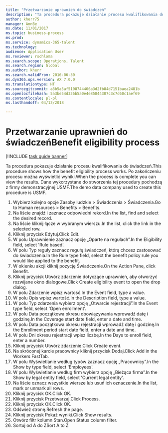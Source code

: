 ```yaml
--- 
title: "Przetwarzanie uprawnień do świadczeń"
description: "Ta procedura pokazuje działanie procesu kwalifikowania do świadczeń."
author: kherr75
manager: AnnBe
ms.date: 11/01/2017
ms.topic: business-process
ms.prod: 
ms.service: dynamics-365-talent
ms.technology: 
audience: Application User
ms.reviewer: rschloma
ms.search.scope: Operations, Talent
ms.search.region: Global
ms.author: kherr
ms.search.validFrom: 2016-06-30
ms.dyn365.ops.version: AX 7.0.0
ms.translationtype: HT
ms.sourcegitcommit: a8b5a5af5108744406a3d2fb84d7151baea2481b
ms.openlocfilehash: 5a3be54d336b5a0e4e85844307c3c7d60c1aef69
ms.contentlocale: pl-pl
ms.lasthandoff: 04/13/2018

---
```

# <a name="benefit-eligibility-process"></a><span data-ttu-id="6b2e8-103">Przetwarzanie uprawnień do świadczeń</span><span class="sxs-lookup"><span data-stu-id="6b2e8-103">Benefit eligibility process</span></span>

[!INCLUDE [task guide banner](../../includes/task-guide-banner.md)]

<span data-ttu-id="6b2e8-104">Ta procedura pokazuje działanie procesu kwalifikowania do świadczeń.</span><span class="sxs-lookup"><span data-stu-id="6b2e8-104">This procedure shows how the benefit eligibility process works.</span></span> <span data-ttu-id="6b2e8-105">Po zakończeniu procesu można wyświetlić wyniki.</span><span class="sxs-lookup"><span data-stu-id="6b2e8-105">When the process is complete you can view the results.</span></span> <span data-ttu-id="6b2e8-106">Dane wykorzystane do stworzenia tej procedury pochodzą z firmy demonstracyjnej USMF.</span><span class="sxs-lookup"><span data-stu-id="6b2e8-106">The demo data company used to create this procedure is USMF.</span></span>

1. <span data-ttu-id="6b2e8-107">Wybierz kolejno opcje Zasoby ludzkie > Świadczenia > Świadczenia.</span><span class="sxs-lookup"><span data-stu-id="6b2e8-107">Go to Human resources > Benefits > Benefits.</span></span>
2. <span data-ttu-id="6b2e8-108">Na liście znajdź i zaznacz odpowiedni rekord.</span><span class="sxs-lookup"><span data-stu-id="6b2e8-108">In the list, find and select the desired record.</span></span>
3. <span data-ttu-id="6b2e8-109">Na liście kliknij łącze w wybranym wierszu.</span><span class="sxs-lookup"><span data-stu-id="6b2e8-109">In the list, click the link in the selected row.</span></span>
4. <span data-ttu-id="6b2e8-110">Kliknij przycisk Edytuj.</span><span class="sxs-lookup"><span data-stu-id="6b2e8-110">Click Edit.</span></span>
5. <span data-ttu-id="6b2e8-111">W polu Uprawnienie zaznacz opcję „Oparte na regułach”.</span><span class="sxs-lookup"><span data-stu-id="6b2e8-111">In the Eligibility field, select 'Rule based'.</span></span>
6. <span data-ttu-id="6b2e8-112">W polu Typ reguły zaznacz regułę świadczeń, którą chcesz zastosować do świadczenia.</span><span class="sxs-lookup"><span data-stu-id="6b2e8-112">In the Rule type field, select the benefit policy rule you would like applied to the benefit.</span></span>
7. <span data-ttu-id="6b2e8-113">W okienku akcji kliknij pozycję Świadczenie.</span><span class="sxs-lookup"><span data-stu-id="6b2e8-113">On the Action Pane, click Benefit.</span></span>
8. <span data-ttu-id="6b2e8-114">Kliknij przycisk Utwórz zdarzenie dotyczące uprawnień, aby otworzyć rozwijane okno dialogowe.</span><span class="sxs-lookup"><span data-stu-id="6b2e8-114">Click Create eligibility event to open the drop dialog.</span></span>
9. <span data-ttu-id="6b2e8-115">W polu Zdarzenie wpisz wartość.</span><span class="sxs-lookup"><span data-stu-id="6b2e8-115">In the Event field, type a value.</span></span>
10. <span data-ttu-id="6b2e8-116">W polu Opis wpisz wartość.</span><span class="sxs-lookup"><span data-stu-id="6b2e8-116">In the Description field, type a value.</span></span>
11. <span data-ttu-id="6b2e8-117">W polu Typ zdarzenia wybierz opcję „Otwarcie rejestracji”.</span><span class="sxs-lookup"><span data-stu-id="6b2e8-117">In the Event type field, select 'Open enrollment'.</span></span>
12. <span data-ttu-id="6b2e8-118">W polu Data początkowa okresu obowiązywania wprowadź datę i godzinę.</span><span class="sxs-lookup"><span data-stu-id="6b2e8-118">In the Coverage start date field, enter a date and time.</span></span>
13. <span data-ttu-id="6b2e8-119">W polu Data początkowa okresu rejestracji wprowadź datę i godzinę.</span><span class="sxs-lookup"><span data-stu-id="6b2e8-119">In the Enrollment period start date field, enter a date and time.</span></span>
14. <span data-ttu-id="6b2e8-120">W polu Dni okresu rejestracji wpisz liczbę.</span><span class="sxs-lookup"><span data-stu-id="6b2e8-120">In the Days to enroll field, enter a number.</span></span>
15. <span data-ttu-id="6b2e8-121">Kliknij przycisk Utwórz zdarzenie.</span><span class="sxs-lookup"><span data-stu-id="6b2e8-121">Click Create event.</span></span>
16. <span data-ttu-id="6b2e8-122">Na skróconej karcie pracownicy kliknij przycisk Dodaj.</span><span class="sxs-lookup"><span data-stu-id="6b2e8-122">Click Add in the Workers FastTab.</span></span>
17. <span data-ttu-id="6b2e8-123">W polu Wyświetlanie według typów zaznacz opcję „Pracownicy”.</span><span class="sxs-lookup"><span data-stu-id="6b2e8-123">In the Show by type field, select 'Employees'.</span></span>
18. <span data-ttu-id="6b2e8-124">W polu Wyświetlanie według firm wybierz opcję „Bieżąca firma”.</span><span class="sxs-lookup"><span data-stu-id="6b2e8-124">In the Show by legal entity field, select 'Current legal entity'.</span></span>
19. <span data-ttu-id="6b2e8-125">Na liście oznacz wszystkie wiersze lub usuń ich oznaczenie.</span><span class="sxs-lookup"><span data-stu-id="6b2e8-125">In the list, mark or unmark all rows.</span></span>
20. <span data-ttu-id="6b2e8-126">Kliknij przycisk OK.</span><span class="sxs-lookup"><span data-stu-id="6b2e8-126">Click OK.</span></span>
21. <span data-ttu-id="6b2e8-127">Kliknij przycisk Przetwarzaj.</span><span class="sxs-lookup"><span data-stu-id="6b2e8-127">Click Process.</span></span>
22. <span data-ttu-id="6b2e8-128">Kliknij przycisk OK.</span><span class="sxs-lookup"><span data-stu-id="6b2e8-128">Click OK.</span></span>
23. <span data-ttu-id="6b2e8-129">Odśwież stronę.</span><span class="sxs-lookup"><span data-stu-id="6b2e8-129">Refresh the page.</span></span>
24. <span data-ttu-id="6b2e8-130">Kliknij przycisk Pokaż wyniki.</span><span class="sxs-lookup"><span data-stu-id="6b2e8-130">Click Show results.</span></span>
25. <span data-ttu-id="6b2e8-131">Otwórz filtr kolumn Stan.</span><span class="sxs-lookup"><span data-stu-id="6b2e8-131">Open Status column filter.</span></span>
26. <span data-ttu-id="6b2e8-132">Sortuj od A do Z</span><span class="sxs-lookup"><span data-stu-id="6b2e8-132">Sort A to Z</span></span>


